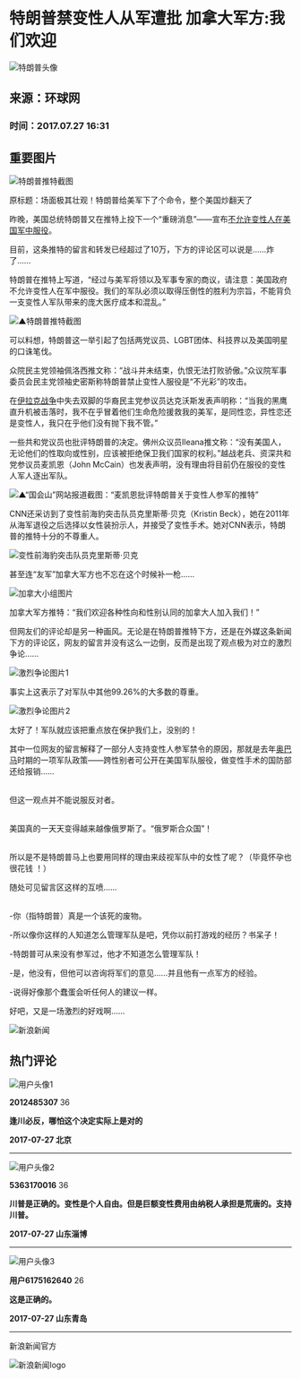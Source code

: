 # 特朗普禁变性人从军遭批 加拿大军方:我们欢迎

![特朗普头像](//n.sinaimg.cn/default/622af858/20181010/default_avatar.jpg)

## 来源：环球网 

### 时间：2017.07.27 16:31

## 重要图片

![特朗普推特截图](//k.sinaimg.cn/n/news/crawl/20170727/FD6f-fyinvwu2648469.jpg/w300h300z1l10t10q1001c1.jpg)

原标题：场面极其壮观！特朗普给美军下了个命令，整个美国炒翻天了

昨晚，美国总统特朗普又在推特上投下一个“重磅消息”——宣布[不允许变性人在美国军中服役](http://news.sina.com.cn/o/2017-07-26/doc-ifyinryq6315207.shtml)。

目前，这条推特的留言和转发已经超过了10万，下方的评论区可以说是……炸了……

特朗普在推特上写道，“经过与美军将领以及军事专家的商议，请注意：美国政府不允许变性人在军中服役。我们的军队必须以取得压倒性的胜利为宗旨，不能背负一支变性人军队带来的庞大医疗成本和混乱。”

![▲特朗普推特截图](//k.sinaimg.cn/n/news/crawl/20170727/FD6f-fyinvwu2648469.jpg/w700d1q75cms.jpg?by=cms_fixed_width)

可以料想，特朗普这一举引起了包括两党议员、LGBT团体、科技界以及美国明星的口诛笔伐。

众院民主党领袖佩洛西推文称：“战斗并未结束，仇恨无法打败骄傲。”众议院军事委员会民主党领袖史密斯称特朗普禁止变性人服役是“不光彩”的攻击。

在[伊拉克战争](https://news.sina.cn/news_zt/keyword.d.html?vt=4&k=%E4%BC%8A%E6%8B%89%E5%85%8B%E6%88%98%E4%BA%89)中失去双脚的华裔民主党参议员达克沃斯发表声明称：“当我的黑鹰直升机被击落时，我不在乎冒着他们生命危险援救我的美军，是同性恋，异性恋还是变性人，我只在乎他们没有抛下我不管。”

一些共和党议员也批评特朗普的决定。佛州众议员Ileana推文称：“没有美国人，无论他们的性取向或性别，应该被拒绝保卫我们国家的权利。”越战老兵、资深共和党参议员麦凯恩（John McCain）也发表声明，没有理由将目前仍在服役的变性人军人逐出军队。

![▲“国会山”网站报道截图：“麦凯恩批评特朗普关于变性人参军的推特”](//k.sinaimg.cn/n/news/crawl/20170727/waRv-fyiphwc2529991.jpg/w700d1q75cms.jpg?by=cms_fixed_width)

CNN还采访到了变性前海豹突击队员克里斯蒂·贝克（Kristin Beck），她在2011年从海军退役之后选择以女性装扮示人，并接受了变性手术。她对CNN表示，特朗普的推特十分的不尊重人。

![变性前海豹突击队员克里斯蒂·贝克](//k.sinaimg.cn/n/news/crawl/20170727/L45Y-fyiphwc2530007.jpg/w700d1q75cms.jpg?by=cms_fixed_width)

甚至连“友军”加拿大军方也不忘在这个时候补一枪……

![加拿大小组图片](//k.sinaimg.cn/n/news/crawl/20170727/NUFJ-fyiphwc2530014.jpg/w700d1q75cms.jpg?by=cms_fixed_width)

加拿大军方推特：“我们欢迎各种性向和性别认同的加拿大人加入我们！”

但网友们的评论却是另一种画风。无论是在特朗普推特下方，还是在外媒这条新闻下方的评论区，网友的留言并没有这么一边倒，反而是出现了观点极为对立的激烈争论……

![激烈争论图片1](//k.sinaimg.cn/n/news/crawl/20170727/6AeG-fyiphwc2530032.jpg/w700d1q75cms.jpg?by=cms_fixed_width)

事实上这表示了对军队中其他99.26%的大多数的尊重。

![激烈争论图片2](//k.sinaimg.cn/n/news/crawl/20170727/nwcq-fyiphwc2530037.jpg/w700d1q75cms.jpg?by=cms_fixed_width)

太好了！军队就应该把重点放在保护我们上，没别的！

其中一位网友的留言解释了一部分人支持变性人参军禁令的原因，那就是去年[奥巴马](https://news.sina.cn/news_zt/keyword.d.html?vt=4&k=%E5%A5%A5%E5%B7%B4%E9%A9%AC)时期的一项军队政策——跨性别者可公开在美国军队服役，做变性手术的国防部还给报销……

![激烈争论图片3](data:image/png;base64,iVBORw0KGgoAAAANSUhEUgAAAAQAAAADAQMAAACOOjyFAAAAA1BMVEUAAACnej3aAAAAAXRSTlMAQObYZgAAAApJREFUCNdjAAMAAAYAAegKKqQAAAAASUVORK5CYII=)

但这一观点并不能说服反对者。

![激烈争论图片4](data:image/png;base64,iVBORw0KGgoAAAANSUhEUgAAAAQAAAADAQMAAACOOjyFAAAAA1BMVEUAAACnej3aAAAAAXRSTlMAQObYZgAAAApJREFUCNdjAAMAAAYAAegKKqQAAAAASUVORK5CYII=)

美国真的一天天变得越来越像俄罗斯了。“俄罗斯合众国”！

![激烈争论图片5](data:image/png;base64,iVBORw0KGgoAAAANSUhEUgAAAAQAAAADAQMAAACOOjyFAAAAA1BMVEUAAACnej3aAAAAAXRSTlMAQObYZgAAAApJREFUCNdjAAMAAAYAAegKKqQAAAAASUVORK5CYII=)

所以是不是特朗普马上也要用同样的理由来歧视军队中的女性了呢？（毕竟怀孕也很花钱 ！）

随处可见留言区这样的互喷……

![激烈争论图片6](data:image/png;base64,iVBORw0KGgoAAAANSUhEUgAAAAQAAAADAQMAAACOOjyFAAAAA1BMVEUAAACnej3aAAAAAXRSTlMAQObYZgAAAApJREFUCNdjAAMAAAYAAegKKqQAAAAASUVORK5CYII=)

\-你（指特朗普）真是一个该死的废物。

\-所以像你这样的人知道怎么管理军队是吧，凭你以前打游戏的经历？书呆子！

\-特朗普可从来没有参军过，他才不知道怎么管理军队！

\-是，他没有，但他可以咨询将军们的意见……并且他有一点军方的经验。

\-说得好像那个蠢蛋会听任何人的建议一样。

好吧，又是一场激烈的好戏啊……

![新浪新闻](//n.sinaimg.cn/default/2fb77759/20151125/320X320.png)

## 热门评论

![用户头像1](https://tva2.sinaimg.cn/crop.0.0.179.179.50/77f416bbgw1faxcw5ajvbj2050050dfz.jpg)

**2012485307** 36

**逢川必反，哪怕这个决定实际上是对的**

**2017-07-27 北京**

---

![用户头像2](https://tp3.sinaimg.cn/5363170016/50/0/1)

**5363170016** 36

**川普是正确的。变性是个人自由。但是巨额变性费用由纳税人承担是荒唐的。支持川普。**

**2017-07-27 山东淄博**

---

![用户头像3](https://tvax1.sinaimg.cn/default/images/default_avatar_male_50.gif)

**用户6175162640** 26

**这是正确的。**

**2017-07-27 山东青岛**

---

新浪新闻官方

![新浪新闻logo](https://n.sinaimg.cn/default/80905340/20200331/sinalogo.png)